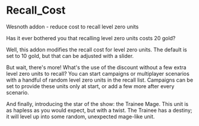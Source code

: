 # Recall_Cost
Wesnoth addon - reduce cost to recall level zero units

Has it ever bothered you that recalling level zero units costs 20 gold?

Well, this addon modifies the recall cost for level zero units.  The default is set to 10 gold, but that can be adjusted with a slider.

But wait, there's more! What's the use of the discount without a few extra level zero units to recall?  You can start campaigns or multiplayer scenarios with a handful of random level zero units in the recall list.  Campaigns can be set to provide these units only at start, or add a few more after every scenario.

And finally, introducing the star of the show: the Trainee Mage.  This unit is as hapless as you would expect, but with a twist.  The Trainee has a destiny; it will level up into some random, unexpected mage-like unit.
